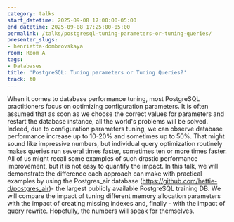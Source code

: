 ```yaml
---
category: talks
start_datetime: 2025-09-08 17:00:00-05:00
end_datetime: 2025-09-08 17:25:00-05:00
permalink: /talks/postgresql-tuning-parameters-or-tuning-queries/
presenter_slugs:
- henrietta-dombrovskaya
room: Room A
tags:
- Databases
title: 'PostgreSQL: Tuning parameters or Tuning Queries?'
track: t0
---
```


When it comes to database performance tuning, most PostgreSQL practitioners focus on optimizing configuration parameters. It is often assumed that as soon as we choose the correct values for parameters and restart the database instance, all the world's problems will be solved. Indeed, due to configuration parameters tuning, we can observe database performance increase up to 10-20% and sometimes up to 50%. That might sound like impressive numbers, but individual query optimization routinely makes queries run several times faster, sometimes ten or more times faster. All of us might recall some examples of such drastic performance improvement, but it is not easy to quantify the impact. 
In this talk, we will demonstrate the difference each approach can make with practical examples by using the Postgres_air database (https://github.com/hettie-d/postgres_air)- the largest publicly available PostgreSQL training DB. We will compare the impact of tuning different memory allocation parameters with the impact of creating missing indexes and, finally - with the impact of query rewrite. Hopefully, the numbers will speak for themselves.